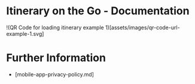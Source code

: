 # Itinerary on the Go - Documentation

!(QR Code for loading itinerary example 1)[assets/images/qr-code-url-example-1.svg]

# Further Information

* [mobile-app-privacy-policy.md]